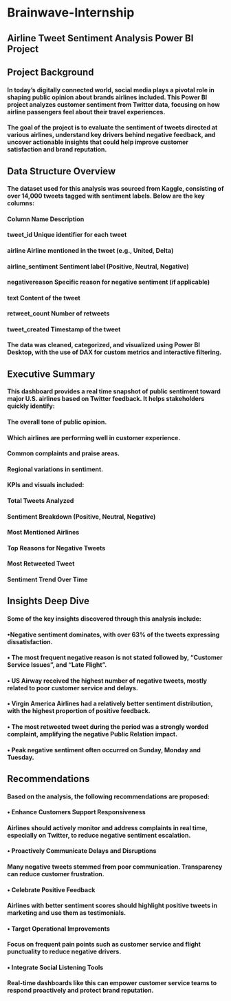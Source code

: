 # Brainwave-Internship
## Airline Tweet Sentiment Analysis Power BI Project

## Project Background 

#### In today’s digitally connected world, social media plays a pivotal role in shaping public opinion about brands airlines included. This Power BI project analyzes customer sentiment from Twitter data, focusing on how airline passengers feel about their travel experiences.

#### The goal of the project is to evaluate the sentiment of tweets directed at various airlines, understand key drivers behind negative feedback, and uncover actionable insights that could help improve customer satisfaction and brand reputation.

## Data Structure Overview

#### The dataset used for this analysis was sourced from Kaggle, consisting of over 14,000 tweets tagged with sentiment labels. Below are the key columns:

#### Column Name Description

#### tweet_id Unique identifier for each tweet
#### airline Airline mentioned in the tweet (e.g., United, Delta)
#### airline_sentiment Sentiment label (Positive, Neutral, Negative)
#### negativereason Specific reason for negative sentiment (if applicable)
#### text Content of the tweet
#### retweet_count Number of retweets
#### tweet_created Timestamp of the tweet

#### The data was cleaned, categorized, and visualized using Power BI Desktop, with the use of DAX for custom metrics and interactive filtering.

## Executive Summary

#### This dashboard provides a real time snapshot of public sentiment toward major U.S. airlines based on Twitter feedback. It helps stakeholders quickly identify:

#### The overall tone of public opinion.

#### Which airlines are performing well in customer experience.

#### Common complaints and praise areas.

#### Regional variations in sentiment.

#### KPIs and visuals included:

#### Total Tweets Analyzed

#### Sentiment Breakdown (Positive, Neutral, Negative)

#### Most Mentioned Airlines

#### Top Reasons for Negative Tweets

#### Most Retweeted Tweet

#### Sentiment Trend Over Time


## Insights Deep Dive

#### Some of the key insights discovered through this analysis include:

#### •Negative sentiment dominates, with over 63% of the tweets expressing dissatisfaction.

#### • The most frequent negative reason is not stated followed by, “Customer Service Issues”, and “Late Flight”.

#### • US Airway received the highest number of negative tweets, mostly related to poor customer service and delays.

#### • Virgin America Airlines had a relatively better sentiment distribution, with the highest proportion of positive feedback.

#### • The most retweeted tweet during the period was a strongly worded complaint, amplifying the negative Public Relation impact.

#### • Peak negative sentiment often occurred on Sunday, Monday and Tuesday.

## Recommendations

####  Based on the analysis, the following recommendations are proposed:

#### • Enhance Customers Support Responsiveness

#### Airlines should actively monitor and address complaints in real time, especially on Twitter, to reduce negative sentiment escalation.

#### • Proactively Communicate Delays and Disruptions

#### Many negative tweets stemmed from poor communication. Transparency can reduce customer frustration.

#### • Celebrate Positive Feedback

#### Airlines with better sentiment scores should highlight positive tweets in marketing and use them as testimonials.

#### • Target Operational Improvements

#### Focus on frequent pain points such as customer service and flight punctuality to reduce negative drivers.

 #### • Integrate Social Listening Tools


#### Real-time dashboards like this can empower customer service teams to respond proactively and protect brand reputation.

